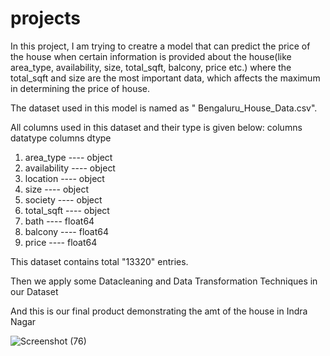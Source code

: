 # projects
In this project, I am trying to creatre a model that can predict the price of the house when certain information is provided about the house(like area_type, availability, size, total_sqft, balcony, price etc.) where the total_sqft and size are the most important data, which affects the maximum in determining the price of house.

The dataset used in this model is named as " Bengaluru_House_Data.csv".

All columns used in this dataset and their type is given below: columns datatype
  columns                         dtype
1. area_type            ----      object 
2. availability         ----      object 
3. location             ----      object 
4. size                 ----      object 
5. society              ----      object 
6. total_sqft           ----      object 
7. bath                 ----      float64
8. balcony              ----      float64
9. price                ----      float64

This dataset contains total "13320" entries.

Then we apply some Datacleaning and Data Transformation Techniques in our Dataset

And this is our final product demonstrating the amt of the house in Indra Nagar

![Screenshot (76)](https://github.com/prashantsingh5/Machine-Learning-Projects/assets/136187698/55f28df9-0f6f-4b80-bdbe-7eaf2c715c4a)
